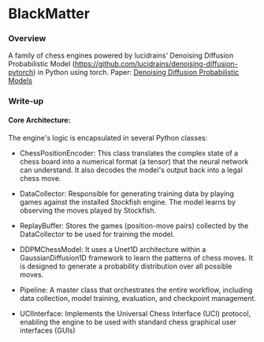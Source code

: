 # BlackMatter

### Overview
A family of chess engines powered by lucidrains' Denoising Diffusion Probabilistic Model (https://github.com/lucidrains/denoising-diffusion-pytorch) in Python using torch.
Paper: [Denoising Diffusion Probabilistic Models](https://arxiv.org/abs/2006.11239)

### Write-up
#### Core Architecture: 
The engine's logic is encapsulated in several Python classes:

- ChessPositionEncoder: This class translates the complex state of a chess board into a numerical format (a tensor) that the neural network can understand. It also decodes the model's output back into a legal chess move.

- DataCollector: Responsible for generating training data by playing games against the installed Stockfish engine. The model learns by observing the moves played by Stockfish.

- ReplayBuffer: Stores the games (position-move pairs) collected by the DataCollector to be used for training the model.

- DDPMChessModel: It uses a Unet1D architecture within a GaussianDiffusion1D framework to learn the patterns of chess moves. It is designed to generate a probability distribution over all possible moves.

- Pipeline: A master class that orchestrates the entire workflow, including data collection, model training, evaluation, and checkpoint management.

- UCIInterface: Implements the Universal Chess Interface (UCI) protocol, enabling the engine to be used with standard chess graphical user interfaces (GUIs)
